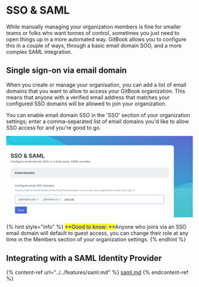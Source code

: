 # SSO & SAML

While manually managing your organization members is fine for smaller teams or folks who want tonnes of control, sometimes you just need to open things up in a more automated way. GitBook allows you to configure this in a couple of ways, through a basic email domain SOO, and a more complex SAML integration.

## Single sign-on via email domain

When you create or manage your organisation, you can add a list of email domains that you want to allow to access your GitBook organization. This means that anyone with a verified email address that matches your configured SSO domains will be allowed to join your organization.

You can enable email domain SSO in the 'SSO' section of your organization settings; enter a comma-separated list of email domains you'd like to allow SSO access for and you're good to go.

![](<../../.gitbook/assets/SSO Email.png>)

{% hint style="info" %}
<mark style="color:blue;">**Good to know: **</mark>Anyone who joins via an SSO email domain will default to guest access, you can change their role at any time in the Members section of your organization settings.
{% endhint %}

## Integrating with a SAML Identity Provider

{% content-ref url="../../features/saml.md" %}
[saml.md](../../features/saml.md)
{% endcontent-ref %}

